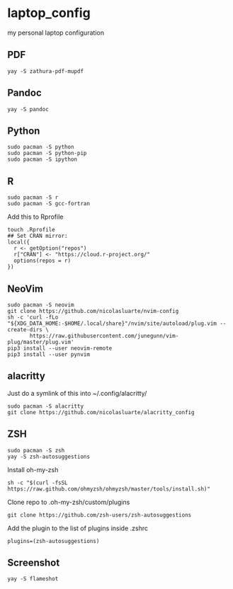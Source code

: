 # laptop_config
my personal laptop configuration

## PDF
```
yay -S zathura-pdf-mupdf
```

## Pandoc
```
yay -S pandoc
```

## Python
```
sudo pacman -S python
sudo pacman -S python-pip
sudo pacman -S ipython
```

## R
```
sudo pacman -S r
sudo pacman -S gcc-fortran
```
Add this to Rprofile
```
touch .Rprofile
## Set CRAN mirror:
local({
  r <- getOption("repos")
  r["CRAN"] <- "https://cloud.r-project.org/"
  options(repos = r)
})
```

## NeoVim
```
sudo pacman -S neovim
git clone https://github.com/nicolasluarte/nvim-config
sh -c 'curl -fLo "${XDG_DATA_HOME:-$HOME/.local/share}"/nvim/site/autoload/plug.vim --create-dirs \
       https://raw.githubusercontent.com/junegunn/vim-plug/master/plug.vim'
pip3 install --user neovim-remote
pip3 install --user pynvim

```

## alacritty
Just do a symlink of this into ~/.config/alacritty/
```
sudo pacman -S alacritty
git clone https://github.com/nicolasluarte/alacritty_config
```

## ZSH
```
sudo pacman -S zsh
yay -S zsh-autosuggestions
```
Install oh-my-zsh
```
sh -c "$(curl -fsSL https://raw.github.com/ohmyzsh/ohmyzsh/master/tools/install.sh)"
```
Clone repo to .oh-my-zsh/custom/plugins
```
git clone https://github.com/zsh-users/zsh-autosuggestions
```
Add the plugin to the list of plugins inside .zshrc
```
plugins=(zsh-autosuggestions)
```

## Screenshot
```
yay -S flameshot
```
